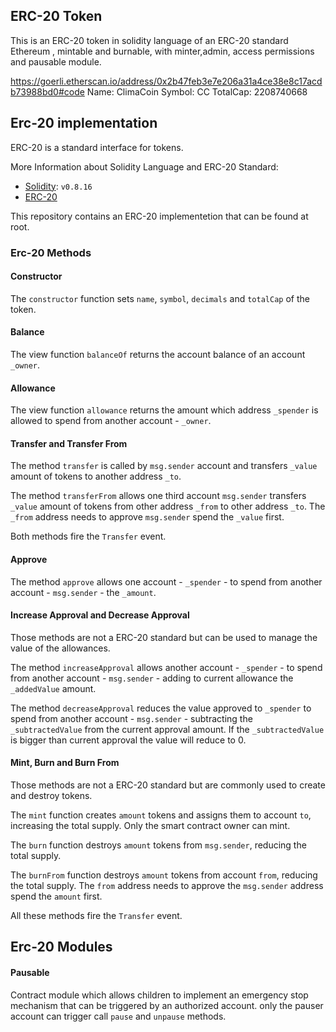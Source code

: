 ## ERC-20 Token

This is an ERC-20 token in solidity language of an ERC-20 standard Ethereum , mintable and burnable, with minter,admin, access permissions and pausable module.

https://goerli.etherscan.io/address/0x2b47feb3e7e206a31a4ce38e8c17acdb73988bd0#code
Name:  ClimaCoin
Symbol: CC
TotalCap: 2208740668

## Erc-20 implementation

ERC-20 is a standard interface for tokens.

More Information about Solidity Language and ERC-20 Standard:

- [Solidity](https://solidity.readthedocs.io/en/v0.8.16/): `v0.8.16`
- [ERC-20](https://eips.ethereum.org/EIPS/eip-20)

This repository contains an ERC-20 implementetion that can be found at root.

### Erc-20 Methods

#### Constructor

The `constructor` function sets `name`, `symbol`, `decimals` and `totalCap` of the token.

#### Balance

The view function `balanceOf` returns the account balance of an account `_owner`.
 
#### Allowance

The view function `allowance` returns the amount which address `_spender` is allowed to spend from another account - `_owner`.

#### Transfer and Transfer From

The method `transfer` is called by `msg.sender` account and transfers `_value` amount of tokens to another address `_to`.

The method `transferFrom` allows one third account `msg.sender` transfers `_value` amount of tokens from other address `_from` to other address `_to`. The `_from` address needs to approve `msg.sender` spend the `_value` first.

Both methods fire the `Transfer` event.

#### Approve

The method `approve` allows one account - `_spender` - to spend from another account - `msg.sender` - the `_amount`.
 
#### Increase Approval and Decrease Approval
 
Those methods are not a ERC-20 standard but can be used to manage the value of the allowances.

The method `increaseApproval` allows another account - `_spender` - to spend from another account - `msg.sender` - adding to current allowance the `_addedValue` amount.

The method `decreaseApproval` reduces the value approved to `_spender` to spend from another account - `msg.sender` - subtracting the `_subtractedValue` from the current approval amount. If the `_subtractedValue` is bigger than current approval the value will reduce to 0.

#### Mint, Burn and Burn From

Those methods are not a ERC-20 standard but are commonly used to create and destroy tokens.

The `mint` function creates `amount` tokens and assigns them to account `to`, increasing the total supply. Only the smart contract owner can mint.

The `burn` function destroys `amount` tokens from `msg.sender`, reducing the total supply.

The `burnFrom` function destroys `amount` tokens from account `from`, reducing the total supply. The `from` address needs to approve the `msg.sender` address spend the `amount` first.

All these methods fire the `Transfer` event.

## Erc-20 Modules


#### Pausable

Contract module which allows children to implement an emergency stop mechanism that can be triggered by an authorized account.
only the pauser account can trigger call `pause` and `unpause` methods.

